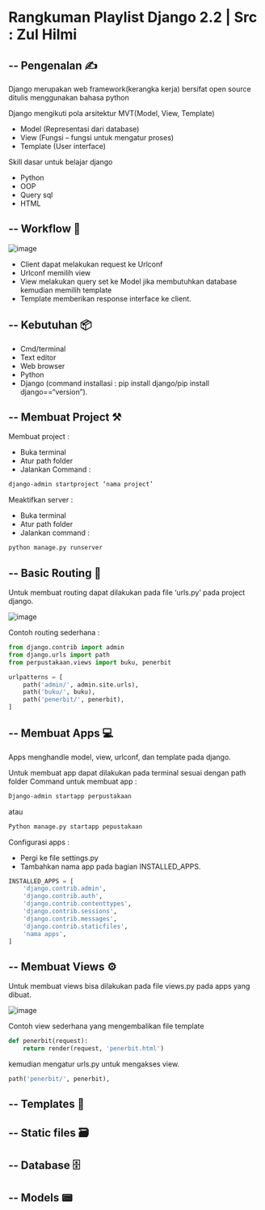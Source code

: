 # Rangkuman Playlist Django 2.2 | Src : Zul Hilmi

## -- Pengenalan ✍️
Django merupakan web framework(kerangka kerja) bersifat open source ditulis menggunakan bahasa python

Django mengikuti pola arsitektur MVT(Model, View, Template)
- Model (Representasi dari database) 
- View (Fungsi – fungsi untuk mengatur proses)
- Template (User interface)

Skill dasar untuk belajar django
- Python
- OOP
- Query sql
- HTML

## -- Workflow 🧬
![image](https://user-images.githubusercontent.com/92994688/168478347-19796773-b7f4-4767-8b63-ee043c9aa496.png)
- Client dapat melakukan request ke Urlconf
- Urlconf memilih view
- View melakukan query set ke Model jika membutuhkan database kemudian memilih template
- Template memberikan response interface ke client.

## -- Kebutuhan 📦
- Cmd/terminal
- Text editor
- Web browser
- Python 
- Django (command installasi :  pip install django/pip install django==“version”).

## -- Membuat Project ⚒️
Membuat project :
- Buka terminal
- Atur path folder
- Jalankan Command : 
```cmd
django-admin startproject ‘nama project’
```
Meaktifkan server :
- Buka terminal
- Atur path folder
- Jalankan command : 
```cmd
python manage.py runserver
```
## -- Basic Routing 🔀
Untuk membuat routing  dapat dilakukan pada file ‘urls.py’ pada project django.

![image](https://user-images.githubusercontent.com/92994688/168478503-ddeff0c4-0ee7-4fbf-9abd-df172f96b17b.png)

Contoh routing sederhana :
```py
from django.contrib import admin
from django.urls import path
from perpustakaan.views import buku, penerbit

urlpatterns = [
    path('admin/', admin.site.urls),
    path('buku/', buku),
    path('penerbit/', penerbit),
]
```

## -- Membuat Apps 💻
Apps menghandle model, view, urlconf, dan template pada django. 

Untuk membuat app dapat dilakukan pada terminal sesuai dengan path folder
Command untuk membuat app :
```cmd
Django-admin startapp perpustakaan
```
atau
```cmd
Python manage.py startapp pepustakaan
```
Configurasi apps :
- Pergi ke file settings.py
- Tambahkan nama app pada bagian INSTALLED_APPS.
```py
INSTALLED_APPS = [
    'django.contrib.admin',
    'django.contrib.auth',
    'django.contrib.contenttypes',
    'django.contrib.sessions',
    'django.contrib.messages',
    'django.contrib.staticfiles',
    'nama apps',
]
```

## -- Membuat Views ⚙️
Untuk membuat views bisa dilakukan pada file views.py pada apps yang dibuat.

![image](https://user-images.githubusercontent.com/92994688/168479236-75b53b41-24a5-423a-909a-301664449e7f.png)

Contoh view sederhana yang mengembalikan file template
```py
def penerbit(request):
    return render(request, 'penerbit.html')
```
kemudian mengatur urls.py untuk mengakses view.
```py
path('penerbit/', penerbit),
```

## -- Templates 🔲
## -- Static files 🗃️
## -- Database 🗄️
## -- Models 📟

